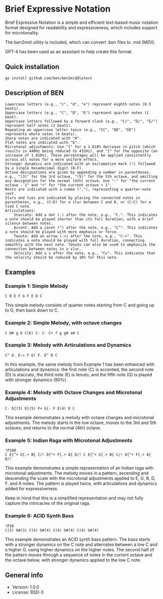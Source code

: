 # Brief Expressive Notation

Brief Expressive Notation is a simple and efficient text-based music notation format designed for readability and expressiveness, which includes support for microtonality.

The ben2mid utility is included, which can convert .ben files to .mid (MIDI).

GPT-4 has been used as an assistant to help create this format.

## Quick installation

    go install github.com/ben/ben2mid@latest

## Description of BEN

    Lowercase letters (e.g., "c", "d", "e") represent eighth notes (0.5 beats).
    Uppercase letters (e.g., "C", "D", "E") represent quarter notes (1 beat).
    Uppercase letters followed by a forward slash (e.g., "C/", "D/", "E/") represent half notes (2 beats).
    Repeating an uppercase letter twice (e.g., "CC", "DD", "EE") represents whole notes (4 beats).
    Sharp notes are indicated with "#".
    Flat notes are indicated with "b".
    Microtonal adjustments: Use "{" for a 1.818% decrease in pitch (which results in 440Hz being reduced to 432Hz), and "}" for the opposite (an increase of 1.818%). These percentages will be applied consistently across all notes for a more uniform effect.
    Stronger dynamics are indicated with an exclamation mark (!) followed by a single hexadecimal digit (0-F).
    Octave designations are given by appending a number in parentheses, e.g., "(3)" for the 3rd octave, "(5)" for the 5th octave, and omitting any designation for the normal (4th) octave. Use "-" for "the current octave - 1" and "+" for "the current octave + 1".
    Rests are indicated with a comma (","), representing a quarter-note rest.
    Slurs and ties are indicated by placing the connected notes in parentheses, e.g., (C~D) for a slur between C and D, or (C~C) for a tied C note.
    Articulations:
        Staccato: Add a dot (.) after the note, e.g., "C.". This indicates a note should be played shorter than its full duration, with a brief silence between notes.
        Accent: Add a caret (^) after the note, e.g., "C^". This indicates a note should be played with more emphasis or force.
        Tenuto: Add an arrow (->) after the note, e.g., "C->". This indicates a note should be played with full duration, connecting smoothly with the next note. Tenuto can also be used to emphasize the connection between notes in a slur.
        Velocity: Add a v after the note, e.g., "Cv". This indicates that the velocity should be reduced by 10% for this note.

## Examples

### Example 1: Simple Melody

    C D E F G F E D C

This simple melody consists of quarter notes starting from C and going up to G, then back down to C.

### Example 2: Simple Melody, with octave changes

    C D# g b C(6) C- C- C+ f g g# a# C

### Example 3: Melody with Articulations and Dynamics

    C^ D. E-> F G! F. E^ D C

In this example, the same melody from Example 1 has been enhanced with articulations and dynamics: the first note (C) is accented, the second note (D) is staccato, the third note (E) is tenuto, and the fifth note (G) is played with stronger dynamics (90%).

### Example 4: Melody with Octave Changes and Microtonal Adjustments

    C- D{(3) E}(5) F+ G{- F E(4) D C

This example demonstrates a melody with octave changes and microtonal adjustments. The melody starts in the low octave, moves to the 3rd and 5th octaves, and returns to the normal (4th) octave.

### Example 5: Indian Raga with Microtonal Adjustments

    !P108
    C E{^+ G{.+ B{ C/! D{^+ F{.+ A{ D/! C E{^+ G{.+ B{ C/! D{^+ F{.+ A{ D/!

This example demonstrates a simple representation of an Indian raga with microtonal adjustments. The melody moves in a pattern, ascending and descending the scale with the microtonal adjustments applied to E, G, B, D, F, and A notes. The pattern is played twice, with articulations and dynamics added for expressiveness.

Keep in mind that this is a simplified representation and may not fully capture the intricacies of the original raga.

### Example 6: ACID Synth Bass

    !P38
    C(3) G#(3) C(4) G#(4) C(4) G#(4) C(4) G#(4)

This example demonstrates an ACID synth bass pattern. The bass starts with a stronger dynamics on the C note and alternates between a low C and a higher G, using higher dynamics on the higher notes. The second half of the pattern moves through a sequence of notes in the current octave and the octave below, with stronger dynamics applied to the low C note.

## General info

* Version: 1.0.0
* License: BSD-3
